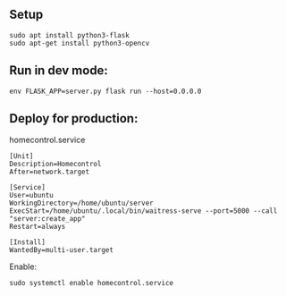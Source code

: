 ## Setup

```
sudo apt install python3-flask
sudo apt-get install python3-opencv
```

## Run in dev mode:

```
env FLASK_APP=server.py flask run --host=0.0.0.0
```

## Deploy for production:

homecontrol.service

```
[Unit]
Description=Homecontrol
After=network.target

[Service]
User=ubuntu
WorkingDirectory=/home/ubuntu/server
ExecStart=/home/ubuntu/.local/bin/waitress-serve --port=5000 --call "server:create_app"
Restart=always

[Install]
WantedBy=multi-user.target
```

Enable:

```
sudo systemctl enable homecontrol.service
```
